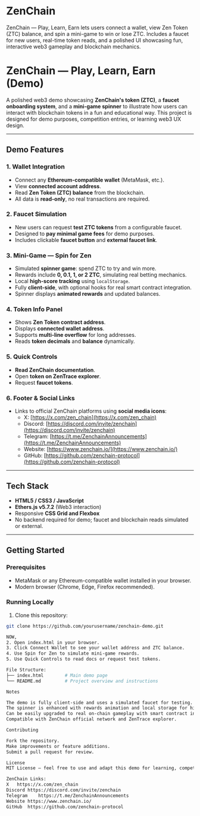 # ZenChain
ZenChain — Play, Learn, Earn lets users connect a wallet, view Zen Token (ZTC) balance, and spin a mini-game to win or lose ZTC. Includes a faucet for new users, real-time token reads, and a polished UI showcasing fun, interactive web3 gameplay and blockchain mechanics.

# ZenChain — Play, Learn, Earn (Demo)

A polished web3 demo showcasing **ZenChain's token (ZTC)**, a **faucet onboarding system**, and a **mini-game spinner** to illustrate how users can interact with blockchain tokens in a fun and educational way. This project is designed for demo purposes, competition entries, or learning web3 UX design.

---

## Demo Features

### 1. Wallet Integration
- Connect any **Ethereum-compatible wallet** (MetaMask, etc.).
- View **connected account address**.
- Read **Zen Token (ZTC) balance** from the blockchain.
- All data is **read-only**, no real transactions are required.

### 2. Faucet Simulation
- New users can request **test ZTC tokens** from a configurable faucet.
- Designed to **pay minimal game fees** for demo purposes.
- Includes clickable **faucet button** and **external faucet link**.

### 3. Mini-Game — Spin for Zen
- Simulated **spinner game**: spend ZTC to try and win more.
- Rewards include **0, 0.1, 1, or 2 ZTC**, simulating real betting mechanics.
- Local **high-score tracking** using `localStorage`.
- Fully **client-side**, with optional hooks for real smart contract integration.
- Spinner displays **animated rewards** and updated balances.

### 4. Token Info Panel
- Shows **Zen Token contract address**.
- Displays **connected wallet address**.
- Supports **multi-line overflow** for long addresses.
- Reads **token decimals** and **balance** dynamically.

### 5. Quick Controls
- **Read ZenChain documentation**.
- Open **token on ZenTrace explorer**.
- Request **faucet tokens**.

### 6. Footer & Social Links
- Links to official ZenChain platforms using **social media icons**:
  - X: [https://x.com/zen_chain](https://x.com/zen_chain)
  - Discord: [https://discord.com/invite/zenchain](https://discord.com/invite/zenchain)
  - Telegram: [https://t.me/ZenchainAnnouncements](https://t.me/ZenchainAnnouncements)
  - Website: [https://www.zenchain.io/](https://www.zenchain.io/)
  - GitHub: [https://github.com/zenchain-protocol](https://github.com/zenchain-protocol)

---

## Tech Stack

- **HTML5 / CSS3 / JavaScript**
- **Ethers.js v5.7.2** (Web3 interaction)
- Responsive **CSS Grid and Flexbox**
- No backend required for demo; faucet and blockchain reads simulated or external.

---

## Getting Started

### Prerequisites
- MetaMask or any Ethereum-compatible wallet installed in your browser.
- Modern browser (Chrome, Edge, Firefox recommended).

### Running Locally
1. Clone this repository:
```bash
git clone https://github.com/yourusername/zenchain-demo.git

NOW,
2. Open index.html in your browser.
3. Click Connect Wallet to see your wallet address and ZTC balance.
4. Use Spin for Zen to simulate mini-game rewards.
5. Use Quick Controls to read docs or request test tokens.

File Structure:
├── index.html        # Main demo page
└── README.md         # Project overview and instructions

Notes

The demo is fully client-side and uses a simulated faucet for testing.
The spinner is enhanced with rewards animation and local storage for high scores.
Can be easily upgraded to real on-chain gameplay with smart contract integration.
Compatible with ZenChain official network and ZenTrace explorer.

Contributing

Fork the repository.
Make improvements or feature additions.
Submit a pull request for review.

License
MIT License — feel free to use and adapt this demo for learning, competitions, or prototyping.

ZenChain Links:
X	https://x.com/zen_chain
Discord	https://discord.com/invite/zenchain
Telegram	https://t.me/ZenchainAnnouncements
Website	https://www.zenchain.io/
GitHub	https://github.com/zenchain-protocol
